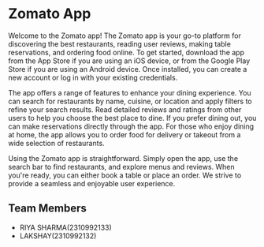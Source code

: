 # Zomato App 
Welcome to the Zomato app! The Zomato app is your go-to platform for discovering the best restaurants, reading user reviews, making table reservations, and ordering food online. To get started, download the app from the App Store if you are using an iOS device, or from the Google Play Store if you are using an Android device. Once installed, you can create a new account or log in with your existing credentials.

The app offers a range of features to enhance your dining experience. You can search for restaurants by name, cuisine, or location and apply filters to refine your search results. Read detailed reviews and ratings from other users to help you choose the best place to dine. If you prefer dining out, you can make reservations directly through the app. For those who enjoy dining at home, the app allows you to order food for delivery or takeout from a wide selection of restaurants.

Using the Zomato app is straightforward. Simply open the app, use the search bar to find restaurants, and explore menus and reviews. When you're ready, you can either book a table or place an order. We strive to provide a seamless and enjoyable user experience.

## Team Members
- RIYA SHARMA(2310992133)
- LAKSHAY(2310992132)
